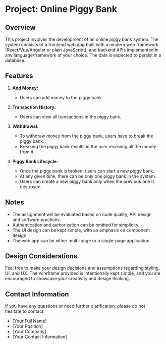 # Project: Online Piggy Bank

## Overview

This project involves the development of an online piggy bank system. The system consists of a frontend web app built with a modern web framework (React/Vue/Angular or plain JavaScript), and backend APIs implemented in any language/framework of your choice. The data is expected to persist in a database.

## Features

1. **Add Money:**
   - Users can add money to the piggy bank.

2. **Transaction History:**
   - Users can view all transactions in the piggy bank.

3. **Withdrawal:**
   - To withdraw money from the piggy bank, users have to break the piggy bank.
   - Breaking the piggy bank results in the user receiving all the money from it.

4. **Piggy Bank Lifecycle:**
   - Once the piggy bank is broken, users can start a new piggy bank.
   - At any given time, there can be only one piggy bank in the system.
   - Users can create a new piggy bank only when the previous one is destroyed.

## Notes

- The assignment will be evaluated based on code quality, API design, and software practices.
- Authentication and authorization can be omitted for simplicity.
- The UI design can be kept simple, with an emphasis on component design.
- The web app can be either multi-page or a single-page application.

## Design Considerations

Feel free to make your design decisions and assumptions regarding styling, UI, and UX. The wireframe provided is intentionally kept simple, and you are encouraged to showcase your creativity and design thinking.

## Contact Information

If you have any questions or need further clarification, please do not hesitate to contact:

- [Your Full Name]
- [Your Position]
- [Your Company]
- [Your Contact Information]
